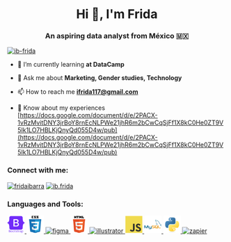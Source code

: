 <h1 align="center">Hi 👋, I'm Frida</h1>
<h3 align="center">An aspiring data analyst from México 🇲🇽</h3>

<p align="left"> <a href="https://github.com/ryo-ma/github-profile-trophy"><img src="https://github-profile-trophy.vercel.app/?username=ib-frida" alt="ib-frida" /></a> </p>

- 🌱 I’m currently learning **at DataCamp**

- 💬 Ask me about **Marketing, Gender studies, Technology**

- 📫 How to reach me **ifrida117@gmail.com**

- 📄 Know about my experiences [https://docs.google.com/document/d/e/2PACX-1vRzMvitDNY3jrBoY8rnEcNLPWe21jhR6m2bCwCqSjFf1X8kC0He0ZT9V5lk1LO7HBLKjQnyQd055D4w/pub](https://docs.google.com/document/d/e/2PACX-1vRzMvitDNY3jrBoY8rnEcNLPWe21jhR6m2bCwCqSjFf1X8kC0He0ZT9V5lk1LO7HBLKjQnyQd055D4w/pub)

<h3 align="left">Connect with me:</h3>
<p align="left">
<a href="https://linkedin.com/in/fridaibarra" target="blank"><img align="center" src="https://raw.githubusercontent.com/rahuldkjain/github-profile-readme-generator/master/src/images/icons/Social/linked-in-alt.svg" alt="fridaibarra" height="30" width="40" /></a>
<a href="https://instagram.com/ib.frida" target="blank"><img align="center" src="https://raw.githubusercontent.com/rahuldkjain/github-profile-readme-generator/master/src/images/icons/Social/instagram.svg" alt="ib.frida" height="30" width="40" /></a>
</p>

<h3 align="left">Languages and Tools:</h3>
<p align="left"> <a href="https://getbootstrap.com" target="_blank" rel="noreferrer"> <img src="https://raw.githubusercontent.com/devicons/devicon/master/icons/bootstrap/bootstrap-plain-wordmark.svg" alt="bootstrap" width="40" height="40"/> </a> <a href="https://www.w3schools.com/css/" target="_blank" rel="noreferrer"> <img src="https://raw.githubusercontent.com/devicons/devicon/master/icons/css3/css3-original-wordmark.svg" alt="css3" width="40" height="40"/> </a> <a href="https://www.figma.com/" target="_blank" rel="noreferrer"> <img src="https://www.vectorlogo.zone/logos/figma/figma-icon.svg" alt="figma" width="40" height="40"/> </a> <a href="https://www.w3.org/html/" target="_blank" rel="noreferrer"> <img src="https://raw.githubusercontent.com/devicons/devicon/master/icons/html5/html5-original-wordmark.svg" alt="html5" width="40" height="40"/> </a> <a href="https://www.adobe.com/in/products/illustrator.html" target="_blank" rel="noreferrer"> <img src="https://www.vectorlogo.zone/logos/adobe_illustrator/adobe_illustrator-icon.svg" alt="illustrator" width="40" height="40"/> </a> <a href="https://developer.mozilla.org/en-US/docs/Web/JavaScript" target="_blank" rel="noreferrer"> <img src="https://raw.githubusercontent.com/devicons/devicon/master/icons/javascript/javascript-original.svg" alt="javascript" width="40" height="40"/> </a> <a href="https://www.mysql.com/" target="_blank" rel="noreferrer"> <img src="https://raw.githubusercontent.com/devicons/devicon/master/icons/mysql/mysql-original-wordmark.svg" alt="mysql" width="40" height="40"/> </a> <a href="https://www.python.org" target="_blank" rel="noreferrer"> <img src="https://raw.githubusercontent.com/devicons/devicon/master/icons/python/python-original.svg" alt="python" width="40" height="40"/> </a> <a href="https://zapier.com" target="_blank" rel="noreferrer"> <img src="https://www.vectorlogo.zone/logos/zapier/zapier-icon.svg" alt="zapier" width="40" height="40"/> </a> </p>
